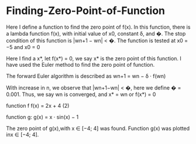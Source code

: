 # Finding-Zero-Point-of-Function

Here I define a function to find the zero point of f(x). In this function, there is a lambda function f(x), with initial value of x0, constant δ, and �. The stop condition of this function is |wn+1 − wn| < �. The function is tested at x0 = −5 and x0 = 0

Here I find a x*, let f(x*) = 0, we say x* is the zero point of this function. I have used the Euler method to find the zero point of function.

The forward Euler algorithm is described as wn+1 = wn − δ · f(wn)

With increase in n, we observe that |wn+1−wn| < �, here we define � = 0.001. Thus, we say wn is converged, and x* = wn or f(x*) = 0

function f f(x) = 2x + 4 (2)

function g: g(x) = x · sin(x) − 1

The zero point of g(x),with x ∈ [−4; 4] was found. Function g(x) was plotted inx ∈ [−4; 4].
